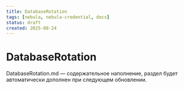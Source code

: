 ```yaml
---
title: DatabaseRotation
tags: [nebula, nebula-credential, docs]
status: draft
created: 2025-08-24
---
```


# DatabaseRotation

DatabaseRotation.md — содержательное наполнение, раздел будет автоматически дополнен при следующем обновлении.
